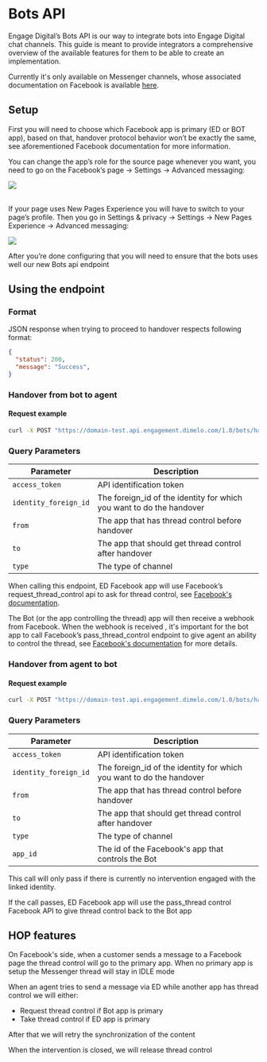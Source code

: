 # Bots API

Engage Digital’s Bots API is our way to integrate bots into Engage Digital chat channels. This guide is meant to provide integrators a comprehensive overview of the available features for them to be able to create an implementation.

Currently it's only available on Messenger channels, whose associated documentation on Facebook is available [here](https://developers.facebook.com/docs/messenger-platform/handover-protocol).
## Setup

First you will need to choose which Facebook app is primary (ED or BOT app), based on that, handover protocol behavior won’t be exactly the same, see aforementioned Facebook documentation for more information.

You can change the app’s role for the source page whenever you want, you need to go on the Facebook’s page -> Settings -> Advanced messaging:

<img src="../../img/bots-api-set-primary-app.png" class="img-fluid">

<br>If your page uses New Pages Experience you will have to switch to your page’s profile. Then you go in Settings & privacy -> Settings -> New Pages Experience -> Advanced messaging:

<img src="../../img/bots-api-set-primary-app-new-experience.png" class="img-fluid">

After you’re done configuring that you will need to ensure that the bots uses well our new Bots api endpoint

## Using the endpoint

### Format

JSON response when trying to proceed to handover respects following format:

```json
{
  "status": 200,
  "message": "Success",
}
```

### Handover from bot to agent

#### Request example

```bash
curl -X POST "https://domain-test.api.engagement.dimelo.com/1.0/bots/handover?access_token=<access_token>&identity_foreign_id=<foreign_id>&from=bot&to=agent&type=messenger"
```

### Query Parameters

| Parameter | Description |
|-|-|
| `access_token` | API identification token |
| `identity_foreign_id` | The foreign_id of the identity for which you want to do the handover |
| `from` | The app that has thread control before handover |
| `to` | The app that should get thread control after handover |
| `type` | The type of channel |

When calling this endpoint, ED Facebook app will use Facebook’s request_thread_control api to ask for thread control, see [Facebook's documentation](https://developers.facebook.com/docs/messenger-platform/handover-protocol/conversation-control#request-control).

The Bot (or the app controlling the thread) app will then receive a webhook from Facebook. When the webhook is received , it's important for the bot app to call Facebook’s pass_thread_control endpoint to give agent an ability to control the thread, see [Facebook's documentation](https://developers.facebook.com/docs/messenger-platform/handover-protocol/conversation-control#pass-control-to-another-app) for more details.

### Handover from agent to bot

#### Request example

```bash
curl -X POST "https://domain-test.api.engagement.dimelo.com/1.0/bots/handover?access_token=<access_token>&identity_foreign_id=<foreign_id>&from=agent&to=bot&type=messenger&app_id=<bot_app_id>"
```

### Query Parameters

| Parameter | Description |
|-|-|
| `access_token` | API identification token |
| `identity_foreign_id` | The foreign_id of the identity for which you want to do the handover |
| `from` | The app that has thread control before handover |
| `to` | The app that should get thread control after handover |
| `type` | The type of channel |
| `app_id` | The id of the Facebook's app that controls the Bot |

This call will only pass if there is currently no intervention engaged with the linked identity.

If the call passes, ED Facebook app will use the pass_thread control Facebook API to give thread control back to the Bot app

## HOP features

On Facebook's side, when a customer sends a message to a Facebook page the thread control will go to the primary app. When no primary app is setup the Messenger thread will stay in IDLE mode

When an agent tries to send a message via ED while another app has thread control we will either:

* Request thread control if Bot app is primary
* Take thread control if ED app is primary

After that we will retry the synchronization of the content

When the intervention is closed, we will release thread control
